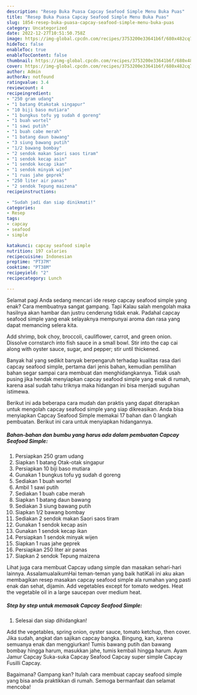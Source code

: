```yaml
---
description: "Resep Buka Puasa Capcay Seafood Simple Menu Buka Puas"
title: "Resep Buka Puasa Capcay Seafood Simple Menu Buka Puas"
slug: 1854-resep-buka-puasa-capcay-seafood-simple-menu-buka-puas
category: Uncategorized
date: 2022-12-27T10:51:50.758Z
image: https://img-global.cpcdn.com/recipes/3753200e33641b6f/680x482cq70/capcay-seafood-simple-foto-resep-utama.jpg
hideToc: false
enableToc: true
enableTocContent: false
thumbnail: https://img-global.cpcdn.com/recipes/3753200e33641b6f/680x482cq70/capcay-seafood-simple-foto-resep-utama.jpg
cover: https://img-global.cpcdn.com/recipes/3753200e33641b6f/680x482cq70/capcay-seafood-simple-foto-resep-utama.jpg
author: Admin
authorAv: notfound
ratingvalue: 3.4
reviewcount: 4
recipeingredient:
- "250 gram udang"
- "1 batang Otakotak singapur"
- "10 biji baso mutiara"
- "1 bungkus tofu yg sudah d goreng"
- "1 buah wortel"
- "1 sawi putih"
- "1 buah cabe merah"
- "1 batang daun bawang"
- "3 siung bawang putih"
- "1/2 bawang bombay"
- "2 sendok makan Saori saos tiram"
- "1 sendok kecap asin"
- "1 sendok kecap ikan"
- "1 sendok minyak wijen"
- "1 ruas jahe geprek"
- "250 liter air panas"
- "2 sendok Tepung maizena"
recipeinstructions:

- "Sudah jadi dan siap dinikmati!"
categories:
- Resep
tags:
- capcay
- seafood
- simple

katakunci: capcay seafood simple 
nutrition: 197 calories
recipecuisine: Indonesian
preptime: "PT37M"
cooktime: "PT38M"
recipeyield: "2"
recipecategory: Lunch

---
```



Selamat pagi Anda sedang mencari ide resep capcay seafood simple yang enak? Cara membuatnya sangat gampang. Tapi Kalau salah mengolah maka hasilnya akan hambar dan justru cenderung tidak enak. Padahal capcay seafood simple yang enak selayaknya mempunyai aroma dan rasa yang dapat memancing selera kita.


Add shrimp, bok choy, broccoli, cauliflower, carrot, and green onion. Dissolve cornstarch into fish sauce in a small bowl. Stir into the cap cai along with oyster sauce, sugar, and pepper; stir until thickened.

Banyak hal yang sedikit banyak berpengaruh terhadap kualitas rasa dari capcay seafood simple, pertama dari jenis bahan, kemudian pemilihan bahan segar sampai cara membuat dan menghidangkannya. Tidak usah pusing jika hendak menyiapkan capcay seafood simple yang enak di rumah, karena asal sudah tahu triknya maka hidangan ini bisa menjadi suguhan istimewa.


Berikut ini ada beberapa cara mudah dan praktis yang dapat diterapkan untuk mengolah capcay seafood simple yang siap dikreasikan. Anda bisa menyiapkan Capcay Seafood Simple memakai 17 bahan dan 0 langkah pembuatan. Berikut ini cara untuk menyiapkan hidangannya.

<!--inarticleads1-->

##### Bahan-bahan dan bumbu yang harus ada dalam pembuatan Capcay Seafood Simple:

1. Persiapkan 250 gram udang
1. Siapkan 1 batang Otak-otak singapur
1. Persiapkan 10 biji baso mutiara
1. Gunakan 1 bungkus tofu yg sudah d goreng
1. Sediakan 1 buah wortel
1. Ambil 1 sawi putih
1. Sediakan 1 buah cabe merah
1. Siapkan 1 batang daun bawang
1. Sediakan 3 siung bawang putih
1. Siapkan 1/2 bawang bombay
1. Sediakan 2 sendok makan Saori saos tiram
1. Gunakan 1 sendok kecap asin
1. Gunakan 1 sendok kecap ikan
1. Persiapkan 1 sendok minyak wijen
1. Siapkan 1 ruas jahe geprek
1. Persiapkan 250 liter air panas
1. Siapkan 2 sendok Tepung maizena


Lihat juga cara membuat Capcay udang simple dan masakan sehari-hari lainnya. AssalamualaikumHai teman-teman yang baik hatiKali ini aku akan membagikan resep masakan capcay seafood simple ala rumahan yang pasti enak dan sehat, dijamin. Add vegetables except for tomato wedges. Heat the vegetable oil in a large saucepan over medium heat. 

<!--inarticleads2-->

##### Step by step untuk memasak Capcay Seafood Simple:


1. Selesai dan siap dihidangkan!

Add the vegetables, spring onion, oyster sauce, tomato ketchup, then cover. Jika sudah, angkat dan sajikan capcay bangka. Bingung, kan, karena semuanya enak dan menggiurkan! Tumis bawang putih dan bawang bombay hingga harum, masukkan jahe, tumis kembali hingga harum. Ayam Jamur Capcay Suka-suka Capcay Seafood Capcay super simple Capcay Fusilli Capcay. 

Bagaimana? Gampang kan? Itulah cara membuat capcay seafood simple yang bisa anda praktikkan di rumah. Semoga bermanfaat dan selamat mencoba!
